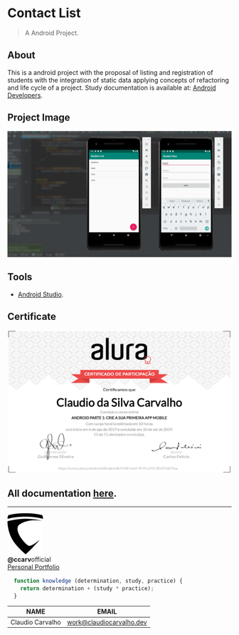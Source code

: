 # Contact List
> A Android Project.

## About
This is a android project with the proposal of listing and registration of students with the integration of static data applying concepts of refactoring and life cycle of a project. Study documentation is available at: [Android Developers](https://developer.android.com/).

## Project Image
![Project Image - Contact List](https://github.com/ccarvofficial/androidcourseproject-contactlistapp/blob/master/app/src/main/res/images/android-project-image.png)

## Tools
- [Android Studio](https://developer.android.com/studio).

## Certificate
![Android Course Certificate](https://github.com/ccarvofficial/androidcourseproject-contactlistapp/blob/master/app/src/main/res/images/certificate.png)

All documentation [here](https://developer.android.com/docs).
---
---
![Claudio Carvalho Logotype](https://github.com/ccarvofficial/react-tictactoe/blob/master/public/ccarv-logotype.png)<br>
**@ccarv**official<br>
[Personal Portfolio](http://claudiocarvalho.dev)

```javascript
  function knowledge (determination, study, practice) {
    return determination + (study * practice); 
  }
```
| NAME             | EMAIL                    |
| ---------------- | ------------------------ |
| Claudio Carvalho | work@claudiocarvalho.dev |


